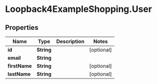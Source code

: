 # Loopback4ExampleShopping.User

## Properties

Name | Type | Description | Notes
------------ | ------------- | ------------- | -------------
**id** | **String** |  | [optional] 
**email** | **String** |  | 
**firstName** | **String** |  | [optional] 
**lastName** | **String** |  | [optional] 



